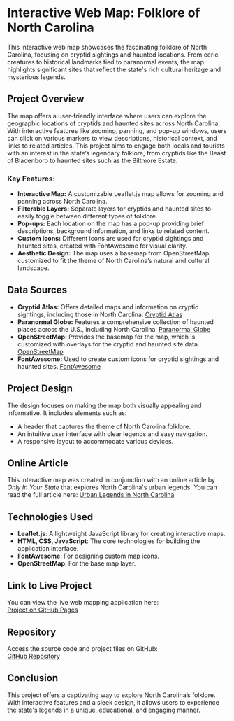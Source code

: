 # Interactive Web Map: Folklore of North Carolina

This interactive web map showcases the fascinating folklore of North Carolina, focusing on cryptid sightings and haunted locations. From eerie creatures to historical landmarks tied to paranormal events, the map highlights significant sites that reflect the state's rich cultural heritage and mysterious legends.

## Project Overview

The map offers a user-friendly interface where users can explore the geographic locations of cryptids and haunted sites across North Carolina. With interactive features like zooming, panning, and pop-up windows, users can click on various markers to view descriptions, historical context, and links to related articles. This project aims to engage both locals and tourists with an interest in the state’s legendary folklore, from cryptids like the Beast of Bladenboro to haunted sites such as the Biltmore Estate.

### Key Features:
- **Interactive Map:** A customizable Leaflet.js map allows for zooming and panning across North Carolina.
- **Filterable Layers:** Separate layers for cryptids and haunted sites to easily toggle between different types of folklore.
- **Pop-ups:** Each location on the map has a pop-up providing brief descriptions, background information, and links to related content.
- **Custom Icons:** Different icons are used for cryptid sightings and haunted sites, created with FontAwesome for visual clarity.
- **Aesthetic Design:** The map uses a basemap from OpenStreetMap, customized to fit the theme of North Carolina’s natural and cultural landscape.

## Data Sources

- **Cryptid Atlas:** Offers detailed maps and information on cryptid sightings, including those in North Carolina. [Cryptid Atlas](https://cryptidatlas.com)
- **Paranormal Globe:** Features a comprehensive collection of haunted places across the U.S., including North Carolina. [Paranormal Globe](https://paranormalglobe.com)
- **OpenStreetMap:** Provides the basemap for the map, which is customized with overlays for the cryptid and haunted site data. [OpenStreetMap](https://www.openstreetmap.org)
- **FontAwesome:** Used to create custom icons for cryptid sightings and haunted sites. [FontAwesome](https://fontawesome.com)

## Project Design

The design focuses on making the map both visually appealing and informative. It includes elements such as:
- A header that captures the theme of North Carolina folklore.
- An intuitive user interface with clear legends and easy navigation.
- A responsive layout to accommodate various devices.

## Online Article

This interactive map was created in conjunction with an online article by *Only In Your State* that explores North Carolina's urban legends. You can read the full article here: [Urban Legends in North Carolina](https://www.onlyinyourstate.com/experiences/north-carolina/urban-legends-nc-1)

## Technologies Used

- **Leaflet.js**: A lightweight JavaScript library for creating interactive maps.
- **HTML, CSS, JavaScript**: The core technologies for building the application interface.
- **FontAwesome**: For designing custom map icons.
- **OpenStreetMap**: For the base map layer.

## Link to Live Project

You can view the live web mapping application here:  
[Project on GitHub Pages](https://[yourgithubusername].github.io/[repository-name])

## Repository

Access the source code and project files on GitHub:  
[GitHub Repository](https://github.com/[yourgithubusername]/[repository-name])

## Conclusion

This project offers a captivating way to explore North Carolina’s folklore. With interactive features and a sleek design, it allows users to experience the state's legends in a unique, educational, and engaging manner.
